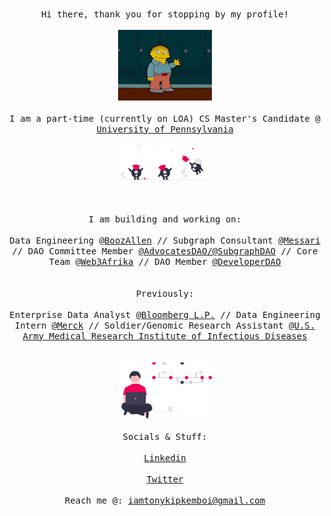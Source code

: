 <p align="center">
  </br>
      <samp>Hi there, thank you for stopping by my profile!</samp>
  </br>
  <samp>
    </br>
      <img src="assets/wav.gif" width="150px"> 
    <br/>
     </br>
      I am a part-time (currently on LOA) CS Master's Candidate @ <a href=https://gradadm.seas.upenn.edu/masters/computer-and-information-technology-mcit-online/ target="blank">University of Pennsylvania</a>
    <br/>
    </br>
      <img src="assets/col.svg" width="150px"> 
    </br>
  <br/>
  </br>
      </br>I am building and working on:<br/>
      </br>
            Data Engineering <a href=https://www.boozallen.com/ target="blank">@BoozAllen</a>
           // Subgraph Consultant <a href=https://messari.io/ target="blank">@Messari</a>
           // DAO Committee Member <a href=https://www.graphadvocates.com/ target="blank">@AdvocatesDAO/@SubgraphDAO</a>
           // Core Team <a href=https://web3afrika.notion.site/web3afrika/Web3-Afrika-6ff3052980444d6b91b2808cdfb4c9e0 target="blank">@Web3Afrika</a>
           // DAO Member <a href=https://www.developerdao.com/ target="blank">@DeveloperDAO</a>

  <br/>
  
  </br>
      </br>Previously:<br/>
      </br>
           Enterprise Data Analyst <a href=https://www.bloomberg.com/company/ target="blank">@Bloomberg L.P.</a>
           // Data Engineering Intern <a href=https://www.merck.com/ target="blank">@Merck</a>
           // Soldier/Genomic Research Assistant <a href=https://usamriid.health.mil/ target="blank">@U.S. Army Medical Research Institute of Infectious Diseases</a>
  <br/>
  
  </samp>
  <br/>
  </div>
    </br>
      <img src="assets/vc.svg" width="150px">
    <br/>
  <samp></br> Socials & Stuff: <br/></samp>
  </br>
    <a href="https://www.linkedin.com/in/tonykipkemboi/" target="blank"><samp>Linkedin</samp></a>
  </br>
  </br>
    <a href="https://twitter.com/ynot_kip" target="blank"><samp>Twitter</samp></a>
  </br>
  <samp>
  </br>
      Reach me @: <a href=mailto:iamtonykipkemboi@gmail.com target="blank">iamtonykipkemboi@gmail.com</a>
  <br/>
  </samp>
</p>
